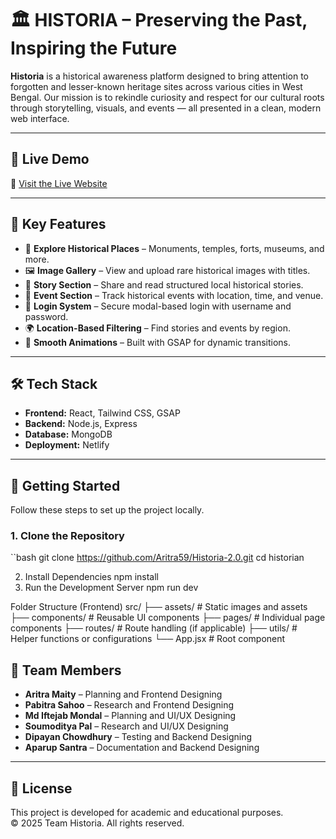 # 🏛️ HISTORIA – Preserving the Past, Inspiring the Future

**Historia** is a historical awareness platform designed to bring attention to forgotten and lesser-known heritage sites across various cities in West Bengal. Our mission is to rekindle curiosity and respect for our cultural roots through storytelling, visuals, and events — all presented in a clean, modern web interface.

---

## 🌟 Live Demo

🔗 [Visit the Live Website](https://teamhistoria.netlify.app/)

---

## 📌 Key Features

- 🏯 **Explore Historical Places** – Monuments, temples, forts, museums, and more.
- 🖼️ **Image Gallery** – View and upload rare historical images with titles.
- 📝 **Story Section** – Share and read structured local historical stories.
- 📅 **Event Section** – Track historical events with location, time, and venue.
- 🔐 **Login System** – Secure modal-based login with username and password.
- 🌍 **Location-Based Filtering** – Find stories and events by region.
- 💫 **Smooth Animations** – Built with GSAP for dynamic transitions.

---

## 🛠️ Tech Stack

- **Frontend:** React, Tailwind CSS, GSAP
- **Backend:** Node.js, Express 
- **Database:** MongoDB 
- **Deployment:** Netlify

---
## 🚀 Getting Started

Follow these steps to set up the project locally.

### 1. Clone the Repository

``bash
git clone https://github.com/Aritra59/Historia-2.0.git
cd historian 

2. Install Dependencies
npm install
3. Run the Development Server
npm run dev


Folder Structure (Frontend)
src/
├── assets/         # Static images and assets
├── components/     # Reusable UI components
├── pages/          # Individual page components
├── routes/         # Route handling (if applicable)
├── utils/          # Helper functions or configurations
└── App.jsx         # Root component


## 👥 Team Members

- **Aritra Maity** – Planning and Frontend Designing  
- **Pabitra Sahoo** – Research and Frontend Designing  
- **Md Iftejab Mondal** – Planning and UI/UX Designing  
- **Soumoditya Pal** – Research and UI/UX Designing  
- **Dipayan Chowdhury** – Testing and Backend Designing  
- **Aparup Santra** – Documentation and Backend Designing  

---

## 📄 License

This project is developed for academic and educational purposes.  
© 2025 Team Historia. All rights reserved.




